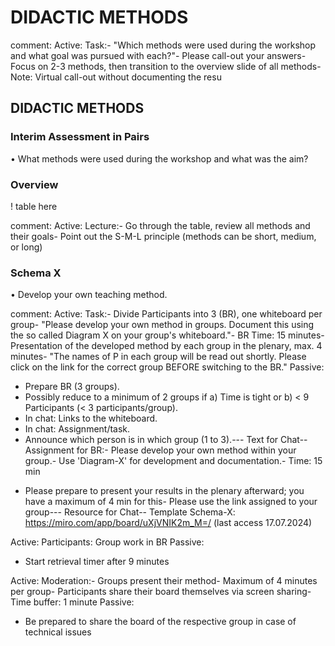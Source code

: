 # DIDACTIC METHODS
comment: 
 Active:
 Task:- "Which methods were used during the workshop and what goal was pursued 
with each?"- Please call-out your answers- Focus on 2-3 methods, then transition to the overview slide of all methods- Note: Virtual call-out without documenting the resu

## DIDACTIC METHODS
 ### Interim Assessment in Pairs
 • What methods were used during the workshop 
and what was the aim?

###  Overview
! table here 

comment: 
 Active:
 Lecture:- Go through the table, review all methods and their goals- Point out the S-M-L principle (methods can be short, medium, or long)

 ###  Schema X
 • Develop your own teaching method.

 comment: 
  Active:
 Task:- Divide Participants into 3 (BR), one whiteboard per group- "Please develop your own method in groups. Document this using the so
called Diagram X on your group's whiteboard."- BR Time: 15 minutes- Presentation of the developed method by each group in the plenary, max. 4 
minutes- "The names of P in each group will be read out shortly. Please click on the 
link for the correct group BEFORE switching to the BR."
 Passive:
 * Prepare BR (3 groups).
 * Possibly reduce to a minimum of 2 groups if
 a) Time is tight or
 b) < 9 Participants (< 3 participants/group).
 * In chat: Links to the whiteboard.
 * In chat: Assignment/task.
 * Announce which person is in which group (1 to 3).--- Text for Chat--
Assignment for BR:- Please develop your own method within your group.- Use 'Diagram-X' for development and documentation.- Time: 15 min
 - Please prepare to present your results in the plenary afterward; you have a maximum of 4 min for this- Please use the link assigned to your group--- Resource for Chat--
Template Schema-X: 
https://miro.com/app/board/uXjVNIK2m_M=/ (last access 
17.07.2024)

Active:
 Participants: Group work in BR
 Passive:
 * Start retrieval timer after 9 minutes

  Active:
 Moderation:- Groups present their method- Maximum of 4 minutes per group- Participants share their board themselves via screen sharing- Time buffer: 1 minute
 Passive:
 * Be prepared to share the board of the respective group in case of technical 
issues

